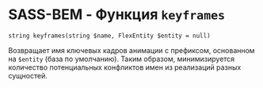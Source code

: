 # SASS-BEM - Функция `keyframes`

`string keyframes(string $name, FlexEntity $entity = null)`

Возвращает имя ключевых кадров анимации с префиксом, основанном на `$entity` (база по умолчанию). Таким образом, минимизируется количество потенциальных конфликтов имен из реализаций разных сущностей.
